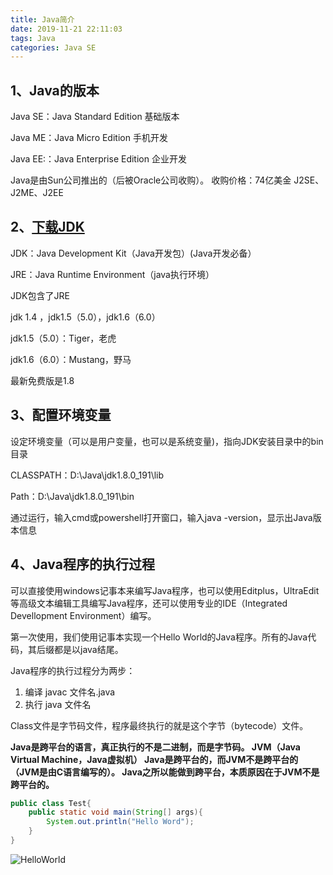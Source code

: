 ```yaml
---
title: Java简介
date: 2019-11-21 22:11:03
tags: Java
categories: Java SE
---
```


## 1、Java的版本

Java SE：Java Standard Edition         基础版本

Java ME：Java Micro Edition           手机开发

Java EE:：Java Enterprise Edition       企业开发

Java是由Sun公司推出的（后被Oracle公司收购）。
收购价格：74亿美金
J2SE、J2ME、J2EE

## 2、[下载JDK](https://www.java.com/zh_CN/download/windows-64bit.jsp)

JDK：Java Development Kit（Java开发包）(Java开发必备）

JRE：Java Runtime Environment（java执行环境）

JDK包含了JRE

jdk 1.4 ，jdk1.5（5.0），jdk1.6（6.0）

jdk1.5（5.0）：Tiger，老虎

jdk1.6（6.0）：Mustang，野马

最新免费版是1.8

## 3、配置环境变量

设定环境变量（可以是用户变量，也可以是系统变量)，指向JDK安装目录中的bin目录

CLASSPATH：D:\Java\jdk1.8.0_191\lib

Path：D:\Java\jdk1.8.0_191\bin

通过运行，输入cmd或powershell打开窗口，输入java -version，显示出Java版本信息

## 4、Java程序的执行过程

可以直接使用windows记事本来编写Java程序，也可以使用Editplus，UltraEdit等高级文本编辑工具编写Java程序，还可以使用专业的IDE（Integrated Devellopment Environment）编写。

第一次使用，我们使用记事本实现一个Hello World的Java程序。所有的Java代码，其后缀都是以java结尾。

Java程序的执行过程分为两步：

1. 编译  javac 文件名.java
2. 执行  java 文件名

Class文件是字节码文件，程序最终执行的就是这个字节（bytecode）文件。

**Java是跨平台的语言，真正执行的不是二进制，而是字节码。
JVM（Java Virtual Machine，Java虚拟机）
Java是跨平台的，而JVM不是跨平台的（JVM是由C语言编写的）。
Java之所以能做到跨平台，本质原因在于JVM不是跨平台的。**

```java
public class Test{
    public static void main(String[] args){
        System.out.println("Hello Word");
    }
}

```

![HelloWorld](https://img-blog.csdnimg.cn/20190227113749540.png)
